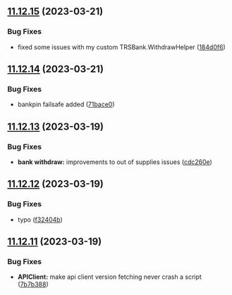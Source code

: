 ## [11.12.15](https://github.com/Torwent/WaspLib/compare/v11.12.14...v11.12.15) (2023-03-21)


### Bug Fixes

* fixed some issues with my custom TRSBank.WithdrawHelper ([184d0f6](https://github.com/Torwent/WaspLib/commit/184d0f67bb5897a1b6062fcc171a873eaf1717de))



## [11.12.14](https://github.com/Torwent/WaspLib/compare/v11.12.13...v11.12.14) (2023-03-21)


### Bug Fixes

* bankpin failsafe added ([71bace0](https://github.com/Torwent/WaspLib/commit/71bace09fce7ecdb2b836cb4001cb2a86dd42361))



## [11.12.13](https://github.com/Torwent/WaspLib/compare/v11.12.12...v11.12.13) (2023-03-19)


### Bug Fixes

* **bank withdraw:** improvements to out of supplies issues ([cdc260e](https://github.com/Torwent/WaspLib/commit/cdc260e8f5ed6109e9c7be4449e9ce172ed30882))



## [11.12.12](https://github.com/Torwent/WaspLib/compare/v11.12.11...v11.12.12) (2023-03-19)


### Bug Fixes

* typo ([f32404b](https://github.com/Torwent/WaspLib/commit/f32404b45ed6ba84272aa6da71d80e463dd6fab6))



## [11.12.11](https://github.com/Torwent/WaspLib/compare/v11.12.10...v11.12.11) (2023-03-19)


### Bug Fixes

* **APIClient:** make api client version fetching never crash a script ([7b7b388](https://github.com/Torwent/WaspLib/commit/7b7b38805063a59f771590fa52241ade3d9a2bf7))



